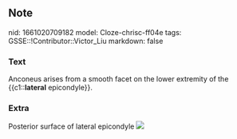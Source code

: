 ## Note
nid: 1661020709182
model: Cloze-chrisc-ff04e
tags: GSSE::!Contributor::Victor_Liu
markdown: false

### Text
Anconeus arises from a smooth facet on the lower extremity of the
{{c1::<b>lateral</b> epicondyle}}.

### Extra
Posterior surface of lateral epicondyle <img src= 
"paste-46914881861ce8566c4f5becfdc15f0d129fa00c.jpg">
